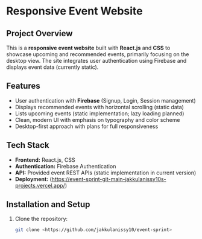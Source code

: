 # Responsive Event Website

## Project Overview
This is a **responsive event website** built with **React.js** and **CSS** to showcase upcoming and recommended events, primarily focusing on the desktop view. The site integrates user authentication using Firebase and displays event data (currently static).

## Features
- User authentication with **Firebase** (Signup, Login, Session management)
- Displays recommended events with horizontal scrolling (static data)
- Lists upcoming events (static implementation; lazy loading planned)
- Clean, modern UI with emphasis on typography and color scheme
- Desktop-first approach with plans for full responsiveness

## Tech Stack
- **Frontend:** React.js, CSS
- **Authentication:** Firebase Authentication
- **API:** Provided event REST APIs (static implementation in current version)
- **Deployment:** (https://event-sprint-git-main-jakkulanissy10s-projects.vercel.app/)

## Installation and Setup
1. Clone the repository:
   ```bash
   git clone <https://github.com/jakkulanissy10/event-sprint>
